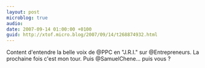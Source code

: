 ```yaml
---
layout: post
microblog: true
audio: 
date: 2007-09-14 01:00:00 +0100
guid: http://xtof.micro.blog/2007/09/14/t268874932.html
---
```

Content d'entendre la belle voix de @PPC en "J.R.I." sur @Entrepreneurs. La prochaine fois c'est mon tour. Puis @SamuelChene... puis vous ?
